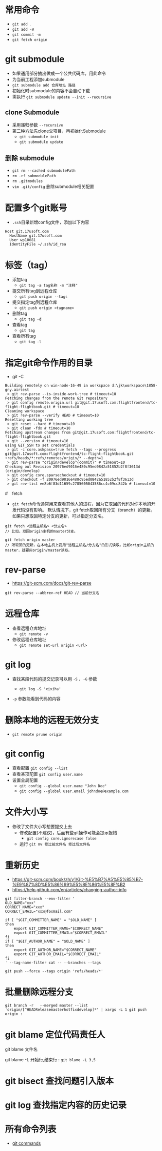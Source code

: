 # 常用命令
- `git add .`
- `git add -A`
- `git commit -m `
- `git fetch origin`

# git submodule
- 如果通用部分抽出做成一个公共代码库，用此命令
- 为当前工程添加submodule
- `git submodule add 仓库地址 路径`
- 初始化时submodule的内容不会自动下载
- 需执行 `git submodule update --init --recursive`
## clone Submodule
- 采用递归参数 `--recursive`
- 第二种方法先clone父项目，再初始化Submodule
  * `git submodule init`
  * `git submodule update`
## 删除 submodule
- `git rm --cached submodulePath`
- `rm -rf submodulePath`
- `rm .gitmodules`
- `vim .git/config` 删除submodule相关配置
# 配置多个git账号
- `.ssh`目录新增config文件，添加以下内容
```
Host git.17usoft.com
  HostName git.17usoft.com
  User wp10081
  IdentityFile ~/.ssh/id_rsa
```

# 标签（tag）

- 添加tag
  * `git tag -a tag名称 -m "注释"`
- 提交所有tag到远程仓库
  * `git push origin --tags`
- 提交指定tag到远程仓库
  * `git push origin <tagname>`
- 删除tag
  * `git tag -d `
- 查看tag
  * `git tag`
- 查看所有tag
  * `git tag -l`
  

# 指定git命令作用的目录
- git -C <path>


```
Building remotely on win-node-16-49 in workspace d:\jk\workspace\1858-gny.airtest
 > git rev-parse --is-inside-work-tree # timeout=10
Fetching changes from the remote Git repository
 > git config remote.origin.url git@git.17usoft.com:flightfrontend/tc-flight-flightbook.git # timeout=10
Cleaning workspace
 > git rev-parse --verify HEAD # timeout=10
Resetting working tree
 > git reset --hard # timeout=10
 > git clean -fdx # timeout=10
Fetching upstream changes from git@git.17usoft.com:flightfrontend/tc-flight-flightbook.git
 > git --version # timeout=10
using GIT_SSH to set credentials 
 > git -c core.askpass=true fetch --tags --progress git@git.17usoft.com:flightfrontend/tc-flight-flightbook.git +refs/heads/*:refs/remotes/origin/* --depth=1
 > git rev-parse "origin/develop^{commit}" # timeout=10
Checking out Revision 20976ed9016e480c95ed0842a51852b2f8f3613d (origin/develop)
 > git config core.sparsecheckout # timeout=10
 > git checkout -f 20976ed9016e480c95ed0842a51852b2f8f3613d
 > git rev-list ee8b6f83d11659c2785605043586cc4c09cc842b # timeout=10
```


#　fetch
- `git fetch`命令通常用来查看其他人的进程，因为它取回的代码对你本地的开发代码没有影响。
默认情况下，git fetch取回所有分支（branch）的更新。如果只想取回特定分支的更新，可以指定分支名。

```
git fetch <远程主机名> <分支名>
// 比如，取回origin主机的master分支。

git fetch origin master
// 所取回的更新，在本地主机上要用"远程主机名/分支名"的形式读取。比如origin主机的master，就要用origin/master读取。

```


# rev-parse
- https://git-scm.com/docs/git-rev-parse
```
git rev-parse --abbrev-ref HEAD // 当前分支名
```

# 远程仓库
- 查看远程仓库地址
    *  `git remote -v`
- 修改远程仓库地址
    * `git remote set-url origin <url>`


# git log 
- 查找某段代码的提交记录可以用 `-S` 、`-G` 参数
  * `git log -S 'xixiha'`
  
- `-p` 参数能看到代码的内容


# 删除本地的远程无效分支
- `git remote prune origin`

# git config
- 查看配置 `git config --list`
- 查看某项配置 `git config user.name`
- 设置全局配置
  * `git config --global user.name "John Doe"`
  * `git config --global user.email johndoe@example.com`
  

# 文件大小写
- 修改了文件大小写想要提交上去
  * 修改配置(不建议)，后面有些git操作可能会提示报错
     * `git config core.ignorecase false`
  * 运行 `git mv 修过前文件名 修过后文件名`
  

# 重新历史
- https://git-scm.com/book/zh/v1/Git-%E5%B7%A5%E5%85%B7-%E9%87%8D%E5%86%99%E5%8E%86%E5%8F%B2
- https://help.github.com/en/articles/changing-author-info

```
git filter-branch --env-filter '
OLD_NAME="xxx"
CORRECT_NAME="xxx"
CORRECT_EMAIL="xxx@foxmail.com"

if [ "$GIT_COMMITTER_NAME" = "$OLD_NAME" ]
then
    export GIT_COMMITTER_NAME="$CORRECT_NAME"
    export GIT_COMMITTER_EMAIL="$CORRECT_EMAIL"
fi
if [ "$GIT_AUTHOR_NAME" = "$OLD_NAME" ]
then
    export GIT_AUTHOR_NAME="$CORRECT_NAME"
    export GIT_AUTHOR_EMAIL="$CORRECT_EMAIL"
fi
' --tag-name-filter cat -- --branches --tags

git push --force --tags origin 'refs/heads/*'
```


# 批量删除远程分支
```
git branch -r   --merged master --list 'origin/[^HEADReleasemasterhotfixdevelop]*' | xargs -L 1 git push origin :
```
# git blame 定位代码责任人

git blame 文件名

git blame -L 开始行,结束行 :
`git blame -L 3,5`

# git bisect 查找问题引入版本

# git log 查找指定内容的历史记录


# 所有命令列表
- [git commands](https://git-scm.com/docs/git#_git_commands)